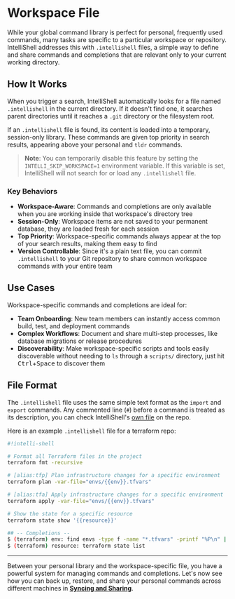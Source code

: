 # Workspace File

While your global command library is perfect for personal, frequently used commands, many tasks are specific to a
particular workspace or repository. IntelliShell addresses this with `.intellishell` files, a simple way to define and
share commands and completions that are relevant only to your current working directory.

## How It Works

When you trigger a search, IntelliShell automatically looks for a file named `.intellishell` in the current directory. If
it doesn't find one, it searches parent directories until it reaches a `.git` directory or the filesystem root.

If an `.intellishell` file is found, its content is loaded into a temporary, session-only library. These commands are
given top priority in search results, appearing above your personal and `tldr` commands.

> **Note**: You can temporarily disable this feature by setting the `INTELLI_SKIP_WORKSPACE=1` environment variable. If
> this variable is set, IntelliShell will not search for or load any `.intellishell` file.

### Key Behaviors

- **Workspace-Aware**: Commands and completions are only available when you are working inside that workspace's directory
  tree
- **Session-Only**: Workspace items are not saved to your permanent database, they are loaded fresh for each session
- **Top Priority**: Workspace-specific commands always appear at the top of your search results, making them easy to find
- **Version Controllable**: Since it's a plain text file, you can commit `.intellishell` to your Git repository to share
  common workspace commands with your entire team

## Use Cases

Workspace-specific commands and completions are ideal for:

- **Team Onboarding**: New team members can instantly access common build, test, and deployment commands
- **Complex Workflows**: Document and share multi-step processes, like database migrations or release procedures
- **Discoverability**: Make workspace-specific scripts and tools easily discoverable without needing to `ls` through a
  `scripts/` directory, just hit <kbd>Ctrl</kbd>+<kbd>Space</kbd> to discover them

## File Format

The `.intellishell` file uses the same simple text format as the `import` and `export` commands. Any commented line (`#`)
before a command is treated as its description, you can check IntelliShell's [own file](https://github.com/lasantosr/intelli-shell/blob/main/.intellishell)
on the repo.

Here is an example `.intellishell` file for a terraform repo:

```sh
#!intelli-shell

# Format all Terraform files in the project
terraform fmt -recursive

# [alias:tfp] Plan infrastructure changes for a specific environment
terraform plan -var-file="envs/{{env}}.tfvars"

# [alias:tfa] Apply infrastructure changes for a specific environment
terraform apply -var-file="envs/{{env}}.tfvars"

# Show the state for a specific resource
terraform state show '{{resource}}'

## -- Completions --
$ (terraform) env: find envs -type f -name "*.tfvars" -printf "%P\n" | sort | sed 's/\.tfvars$//'
$ (terraform) resource: terraform state list
```

---

Between your personal library and the workspace-specific file, you have a powerful system for managing commands and completions.
Let's now see how you can back up, restore, and share your personal commands across different machines in
[**Syncing and Sharing**](./syncing.md).
